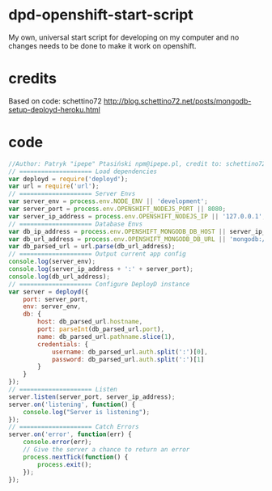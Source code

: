 # dpd-openshift-start-script
My own, universal start script for developing on my computer and no changes needs to be done to make it work on openshift.

# credits
Based on code: schettino72
http://blog.schettino72.net/posts/mongodb-setup-deployd-heroku.html

# code
```javascript
//Author: Patryk "ipepe" Ptasiński npm@ipepe.pl, credit to: schettino72
// ==================== Load dependencies
var deployd = require('deployd');
var url = require('url');
// ==================== Server Envs
var server_env = process.env.NODE_ENV || 'development';
var server_port = process.env.OPENSHIFT_NODEJS_PORT || 8080;
var server_ip_address = process.env.OPENSHIFT_NODEJS_IP || '127.0.0.1';
// ==================== Database Envs
var db_ip_address = process.env.OPENSHIFT_MONGODB_DB_HOST || server_ip_address;
var db_url_address = process.env.OPENSHIFT_MONGODB_DB_URL || 'mongodb://deployd:deployd@'+db_ip_address+':27017/';
var db_parsed_url = url.parse(db_url_address);
// ==================== Output current app config
console.log(server_env);
console.log(server_ip_address + ':' + server_port);
console.log(db_url_address);
// ==================== Configure DeployD instance
var server = deployd({
	port: server_port,
	env: server_env,
	db: {
		host: db_parsed_url.hostname,
		port: parseInt(db_parsed_url.port),
		name: db_parsed_url.pathname.slice(1),
		credentials: {
			username: db_parsed_url.auth.split(':')[0],
			password: db_parsed_url.auth.split(':')[1]
		}
	}
});
// ==================== Listen
server.listen(server_port, server_ip_address);
server.on('listening', function() {
	console.log("Server is listening");
});
// ==================== Catch Errors
server.on('error', function(err) {
	console.error(err);
	// Give the server a chance to return an error
	process.nextTick(function() {
		process.exit();
	});
});
```